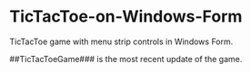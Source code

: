 # TicTacToe-on-Windows-Form
TicTacToe game with menu strip controls in Windows Form.

##TicTacToeGame### is the most recent update of the game.
